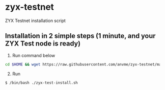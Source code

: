 # zyx-testnet
ZYX Testnet installation script

## Installation in 2 simple steps (1 minute, and your ZYX Test node is ready)

 1. Run command below
```sh
cd $HOME && wget https://raw.githubusercontent.com/anvme/zyx-testnet/main/zyx-test-install.sh && chmod +x ./zyx-test-install.sh
```
 2. Run 
 ```sh
$ /bin/bash ./zyx-test-install.sh
```

